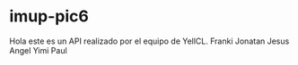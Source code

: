 # imup-pic6

Hola este es un API realizado por el equipo de YellCL.
Franki
Jonatan 
Jesus 
Angel 
Yimi 
Paul
